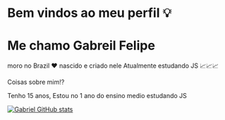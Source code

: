 # Bem vindos ao meu perfil 💡

# Me chamo Gabreil Felipe
moro no Brazil ❤️ nascido e criado nele 
Atualmente estudando JS 📈📈📈

Coisas sobre mim⁉️

Tenho 15 anos,
Estou no 1 ano do ensino medio estudando JS


[![Gabriel GitHub stats](https://github-readme-stats.vercel.app/api?username=Gabrielbalsanmartins)](https://github.com/anuraghazra/github-readme-stats)
